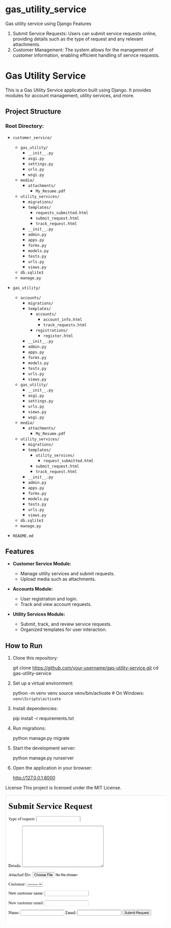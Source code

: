 # gas_utility_service
Gas utility service using Django
Features
1. Submit Service Requests: Users can submit service requests online, providing details such as the type of request and any relevant attachments.
2. Customer Management: The system allows for the management of customer information, enabling efficient handling of service requests.

# Gas Utility Service

This is a Gas Utility Service application built using Django. It provides modules for account management, utility services, and more.

## Project Structure

### Root Directory:
- `customer_service/`
  - `gas_utility/`
    - `__init__.py`
    - `asgi.py`
    - `settings.py`
    - `urls.py`
    - `wsgi.py`
  - `media/`
    - `attachments/`
      - `My_Resume.pdf`
  - `utility_services/`
    - `migrations/`
    - `templates/`
      - `requests_submitted.html`
      - `submit_request.html`
      - `track_request.html`
    - `__init__.py`
    - `admin.py`
    - `apps.py`
    - `forms.py`
    - `models.py`
    - `tests.py`
    - `urls.py`
    - `views.py`
  - `db.sqlite3`
  - `manage.py`

- `gas_utility/`
  - `accounts/`
    - `migrations/`
    - `templates/`
      - `accounts/`
        - `account_info.html`
        - `track_requests.html`
      - `registrations/`
        - `register.html`
    - `__init__.py`
    - `admin.py`
    - `apps.py`
    - `forms.py`
    - `models.py`
    - `tests.py`
    - `urls.py`
    - `views.py`
  - `gas_utility/`
    - `__init__.py`
    - `asgi.py`
    - `settings.py`
    - `urls.py`
    - `views.py`
    - `wsgi.py`
  - `media/`
    - `attachments/`
      - `My_Resume.pdf`
  - `utility_services/`
    - `migrations/`
    - `templates/`
      - `utility_services/`
        - `request_submitted.html`
      - `submit_request.html`
      - `track_request.html`
    - `__init__.py`
    - `admin.py`
    - `apps.py`
    - `forms.py`
    - `models.py`
    - `tests.py`
    - `urls.py`
    - `views.py`
  - `db.sqlite3`
  - `manage.py`

- `README.md`

## Features

- **Customer Service Module:**
  - Manage utility services and submit requests.
  - Upload media such as attachments.

- **Accounts Module:**
  - User registration and login.
  - Track and view account requests.

- **Utility Services Module:**
  - Submit, track, and review service requests.
  - Organized templates for user interaction.

## How to Run

1. Clone this repository:
   
   git clone https://github.com/your-username/gas-utility-service.git
   cd gas-utility-service

2. Set up a virtual environment:

    python -m venv venv
    source venv/bin/activate  # On Windows: `venv\Scripts\activate`
 
3. Install dependencies:

    pip install -r requirements.txt

4. Run migrations:

    python manage.py migrate

5. Start the development server:

    python manage.py runserver

6. Open the application in your browser:

    http://127.0.0.1:8000

License
This project is licensed under the MIT License.

![picture 0](images/c8b2f56606756d1721ef3b1c62a98d92ec9e03c4590f7fdd8e32bc3cf45292d3.png)  
  

					
					